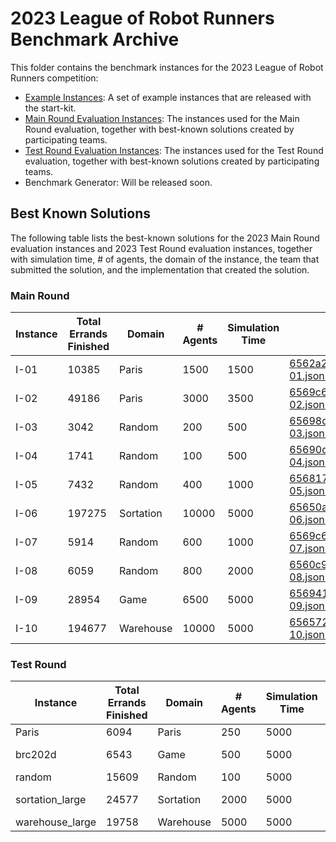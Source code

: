 # 2023 League of Robot Runners Benchmark Archive
This folder contains the benchmark instances for the 2023 League of Robot Runners competition:
- [Example Instances](./Example%20Instances/): A set of example instances that are released with the start-kit.
- [Main Round Evaluation Instances](./Main%20Round%20Evaluation%20Instances/): The instances used for the Main Round evaluation, together with best-known solutions created by participating teams.
- [Test Round Evaluation Instances](./Test%20Round%20Evaluation%20Instances/): The instances used for the Test Round evaluation, together with best-known solutions created by participating teams.
- Benchmark Generator: Will be released soon.

## Best Known Solutions
The following table lists the best-known solutions for the 2023 Main Round evaluation instances and 2023 Test Round evaluation instances, together with simulation time, # of agents, the domain of the instance, the team that submitted the solution, and the implementation that created the solution.

### Main Round

| Instance | Total Errands Finished | Domain | # Agents | Simulation Time  | Solution | Team | Submission ID | Implementation |
| --- | --- | --- | --- | --- | --- | --- | --- | --- |
| I-01 | 10385 | Paris | 1500 | 1500 | [6562a2b40f0c9f5516d0953b_I-01.json.zip](https://github.com/MAPF-Competition/Benchmarks/blob/main/2023%20Competition/Main%20Round%20Evaluation%20Instances/best_solutions/6562a2b40f0c9f5516d0953b_I-01.json.zip) | Team_Shadoks | 6562a2b40f0c9f5516d0953b | [7b688b1517fde2658da138588bb33b4bd31d5b00](https://github.com/MAPF-Competition/Code_Archive/tree/master/2023%20Competition/Team_Shadoks/7b688b1517fde2658da138588bb33b4bd31d5b00) | 
| I-02 | 49186 | Paris | 3000 | 3500 | [6569c6510f0c9f5516db3fd9_I-02.json.zip](https://github.com/MAPF-Competition/Benchmarks/blob/main/2023%20Competition/Main%20Round%20Evaluation%20Instances/best_solutions/6569c6510f0c9f5516db3fd9_I-02.json.zip) | Team_Pikachu | 6569c6510f0c9f5516db3fd9 | [2bf88d26affb60adfdb00aa3efa5f1e70e2f36a2](https://github.com/MAPF-Competition/Code_Archive/tree/master/2023%20Competition/Team_Pikachu/2bf88d26affb60adfdb00aa3efa5f1e70e2f36a2) | 
| I-03 | 3042 | Random | 200 | 500 | [65698d320f0c9f5516dae877_I-03.json.zip](https://github.com/MAPF-Competition/Benchmarks/blob/main/2023%20Competition/Main%20Round%20Evaluation%20Instances/best_solutions/65698d320f0c9f5516dae877_I-03.json.zip) | Team_Shadoks | 65698d320f0c9f5516dae877 | [a34a20e24d5ff7a7ab8ae2f5930cb063f3e06478](https://github.com/MAPF-Competition/Code_Archive/tree/master/2023%20Competition/Team_Shadoks/a34a20e24d5ff7a7ab8ae2f5930cb063f3e06478) | 
| I-04 | 1741 | Random | 100 | 500 | [65690dab0f0c9f5516da216d_I-04.json.zip](https://github.com/MAPF-Competition/Benchmarks/blob/main/2023%20Competition/Main%20Round%20Evaluation%20Instances/best_solutions/65690dab0f0c9f5516da216d_I-04.json.zip) | Team_Shadoks | 65690dab0f0c9f5516da216d | [413740f9d43350738aa99afa0db63039351c11c9](https://github.com/MAPF-Competition/Code_Archive/tree/master/2023%20Competition/Team_Shadoks/413740f9d43350738aa99afa0db63039351c11c9) | 
| I-05 | 7432 | Random | 400 | 1000 | [656817cd0f0c9f5516d89d07_I-05.json.zip](https://github.com/MAPF-Competition/Benchmarks/blob/main/2023%20Competition/Main%20Round%20Evaluation%20Instances/best_solutions/656817cd0f0c9f5516d89d07_I-05.json.zip) | Team_Pikachu | 656817cd0f0c9f5516d89d07 | [5746db6f1af6f942c48b7a35fe882bbba3c08119](https://github.com/MAPF-Competition/Code_Archive/tree/master/2023%20Competition/Team_Pikachu/5746db6f1af6f942c48b7a35fe882bbba3c08119) | 
| I-06 | 197275 | Sortation | 10000 | 5000 | [65650a760f0c9f5516d3d704_I-06.json.zip](https://github.com/MAPF-Competition/Benchmarks/blob/main/2023%20Competition/Main%20Round%20Evaluation%20Instances/best_solutions/65650a760f0c9f5516d3d704_I-06.json.zip) | Team_Shadoks | 65650a760f0c9f5516d3d704 | [96b5b93f542d2d8078529ac1504f3e4a18583405](https://github.com/MAPF-Competition/Code_Archive/tree/master/2023%20Competition/Team_Shadoks/96b5b93f542d2d8078529ac1504f3e4a18583405) | 
| I-07 | 5914 | Random | 600 | 1000 | [6569c6510f0c9f5516db3fd9_I-07.json.zip](https://github.com/MAPF-Competition/Benchmarks/blob/main/2023%20Competition/Main%20Round%20Evaluation%20Instances/best_solutions/6569c6510f0c9f5516db3fd9_I-07.json.zip) | Team_Pikachu | 6569c6510f0c9f5516db3fd9 | [2bf88d26affb60adfdb00aa3efa5f1e70e2f36a2](https://github.com/MAPF-Competition/Code_Archive/tree/master/2023%20Competition/Team_Pikachu/2bf88d26affb60adfdb00aa3efa5f1e70e2f36a2) | 
| I-08 | 6059 | Random | 800 | 2000 | [6560c90d0f0c9f5516ce44b9_I-08.json.zip](https://github.com/MAPF-Competition/Benchmarks/blob/main/2023%20Competition/Main%20Round%20Evaluation%20Instances/best_solutions/6560c90d0f0c9f5516ce44b9_I-08.json.zip) | Team_Shadoks | 6560c90d0f0c9f5516ce44b9 | [1248faae2d47f7616224775a0dcafa008c55900a](https://github.com/MAPF-Competition/Code_Archive/tree/master/2023%20Competition/Team_Shadoks/1248faae2d47f7616224775a0dcafa008c55900a) | 
| I-09 | 28954 | Game | 6500 | 5000 | [656941260f0c9f5516da72a4_I-09.json.zip](https://github.com/MAPF-Competition/Benchmarks/blob/main/2023%20Competition/Main%20Round%20Evaluation%20Instances/best_solutions/656941260f0c9f5516da72a4_I-09.json.zip) | Team_Pikachu | 656941260f0c9f5516da72a4 | [2bf88d26affb60adfdb00aa3efa5f1e70e2f36a2](https://github.com/MAPF-Competition/Code_Archive/tree/master/2023%20Competition/Team_Pikachu/2bf88d26affb60adfdb00aa3efa5f1e70e2f36a2) | 
| I-10 | 194677 | Warehouse | 10000 | 5000 | [6565721e0f0c9f5516d45c5b_I-10.json.zip](https://github.com/MAPF-Competition/Benchmarks/blob/main/2023%20Competition/Main%20Round%20Evaluation%20Instances/best_solutions/6565721e0f0c9f5516d45c5b_I-10.json.zip) | Team_Shadoks | 6565721e0f0c9f5516d45c5b | [e131115400c370760c8f065406b09351467a6980](https://github.com/MAPF-Competition/Code_Archive/tree/master/2023%20Competition/Team_Shadoks/e131115400c370760c8f065406b09351467a6980) |

### Test Round

| Instance | Total Errands Finished | Domain | # Agents | Simulation Time  | Solution | Team | Submission ID | Implementation |
| --- | --- | --- | --- | --- | --- | --- | --- | --- |
| Paris | 6094 | Paris | 250 | 5000 | [64dc55da19c3fae19be7a6cd_Paris.json.zip](https://github.com/MAPF-Competition/Benchmarks/blob/main/2023%20Competition/Test%20Round%20Evaluation%20Instances/best_solutions/64dc55da19c3fae19be7a6cd_Paris.json.zip) | Team_Pikachu | 64dc55da19c3fae19be7a6cd | [c9fa23c7069c005016b6a774591acca252499225](https://github.com/MAPF-Competition/Code_Archive/tree/master/2023%20Competition/Team_Pikachu/c9fa23c7069c005016b6a774591acca252499225) | 
| brc202d | 6543 | Game | 500 | 5000 | [64e7688819c3fae19be82ffa_brc202d.json.zip](https://github.com/MAPF-Competition/Benchmarks/blob/main/2023%20Competition/Test%20Round%20Evaluation%20Instances/best_solutions/64e7688819c3fae19be82ffa_brc202d.json.zip) | Team_NCD-MIPT | 64e7688819c3fae19be82ffa | [64eb17e9395e9d0680aba75a6f08f705ae5f2d09](https://github.com/MAPF-Competition/Code_Archive/tree/master/2023%20Competition/Team_NCD-MIPT/64eb17e9395e9d0680aba75a6f08f705ae5f2d09) | 
| random | 15609 | Random | 100 | 5000 | [64dc55da19c3fae19be7a6cd_random.json.zip](https://github.com/MAPF-Competition/Benchmarks/blob/main/2023%20Competition/Test%20Round%20Evaluation%20Instances/best_solutions/64dc55da19c3fae19be7a6cd_random.json.zip) | Team_Pikachu | 64dc55da19c3fae19be7a6cd | [c9fa23c7069c005016b6a774591acca252499225](https://github.com/MAPF-Competition/Code_Archive/tree/master/2023%20Competition/Team_Pikachu/c9fa23c7069c005016b6a774591acca252499225) | 
| sortation_large | 24577 | Sortation | 2000 | 5000 | [64eefc0789b427e14a31a8f7_sortation_large.json.zip](https://github.com/MAPF-Competition/Benchmarks/blob/main/2023%20Competition/Test%20Round%20Evaluation%20Instances/best_solutions/64eefc0789b427e14a31a8f7_sortation_large.json.zip) | Team_NCD-MIPT | 64eefc0789b427e14a31a8f7 | [5ccf71508a4481438f22c43d8360113037675264](https://github.com/MAPF-Competition/Code_Archive/tree/master/2023%20Competition/Team_NCD-MIPT/5ccf71508a4481438f22c43d8360113037675264) | 
| warehouse_large | 19758 | Warehouse | 5000 | 5000 | [64dc55da19c3fae19be7a6cd_warehouse_large.json.zip](https://github.com/MAPF-Competition/Benchmarks/blob/main/2023%20Competition/Test%20Round%20Evaluation%20Instances/best_solutions/64dc55da19c3fae19be7a6cd_warehouse_large.json.zip) | Team_Pikachu | 64dc55da19c3fae19be7a6cd | [c9fa23c7069c005016b6a774591acca252499225](https://github.com/MAPF-Competition/Code_Archive/tree/master/2023%20Competition/Team_Pikachu/c9fa23c7069c005016b6a774591acca252499225) | 


